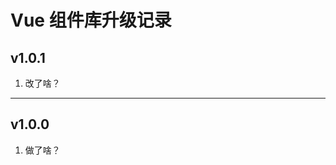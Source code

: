 <!--
 * @Author: GWY
 * @Date: 2022-11-15 16:28:47
 * @LastEditors: GWY
 * @LastEditTime: 2022-11-15 16:31:47
 * @Description:
-->

# Vue 组件库升级记录

## v1.0.1

1. 改了啥？

---

## v1.0.0

1. 做了啥？
